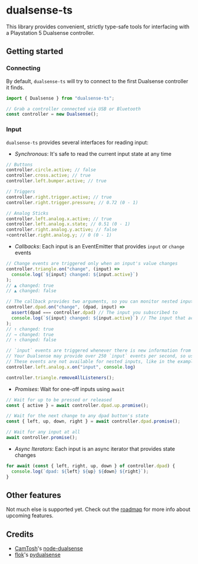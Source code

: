 # dualsense-ts

This library provides convenient, strictly type-safe tools for interfacing with a Playstation 5 Dualsense controller.

## Getting started

### Connecting

By default, `dualsense-ts` will try to connect to the first Dualsense controller it finds.

```typescript
import { Dualsense } from "dualsense-ts";

// Grab a controller connected via USB or Bluetooth
const controller = new Dualsense();
```

### Input

`dualsense-ts` provides several interfaces for reading input:

- _Synchronous_: It's safe to read the current input state at any time

```typescript
// Buttons
controller.circle.active; // false
controller.cross.active; // true
controller.left.bumper.active; // true

// Triggers
controller.right.trigger.active; // true
controller.right.trigger.pressure; // 0.72 (0 - 1)

// Analog Sticks
controller.left.analog.x.active; // true
controller.left.analog.x.state; // 0.51 (0 - 1)
controller.right.analog.y.active; // false
+controller.right.analog.y; // 0 (0 - 1)
```

- _Callbacks_: Each input is an EventEmitter that provides `input` or `change` events

```typescript
// Change events are triggered only when an input's value changes
controller.triangle.on("change", (input) =>
  console.log(`${input} changed: ${input.active}`)
);
// ▲ changed: true
// ▲ changed: false

// The callback provides two arguments, so you can monitor nested inputs
controller.dpad.on("change", (dpad, input) =>
  assert(dpad === controller.dpad) // The input you subscribed to
  console.log(`${input} changed: ${input.active}`) // The input that actually changed
);
// ↑ changed: true
// → changed: true
// ↑ changed: false

// `input` events are triggered whenever there is new information from the controller
// Your Dualsense may provide over 250 `input` events per second, so use this sparingly
// These events are not available for nested inputs, like in the example above
controller.left.analog.x.on("input", console.log)

controller.triangle.removeAllListeners();
```

- _Promises_: Wait for one-off inputs using `await`

```typescript
// Wait for up to be pressed or released
const { active } = await controller.dpad.up.promise();

// Wait for the next change to any dpad button's state
const { left, up, down, right } = await controller.dpad.promise();

// Wait for any input at all
await controller.promise();
```

- _Async Iterators_: Each input is an async iterator that provides state changes

```typescript
for await (const { left, right, up, down } of controller.dpad) {
  console.log(`dpad: ${left} ${up} ${down} ${right}`);
}
```

## Other features

Not much else is supported yet. Check out the [roadmap](./ROADMAP.md) for more info about upcoming features.

## Credits

- [CamTosh](https://github.com/CamTosh)'s [node-dualsense](https://github.com/CamTosh/node-dualsense)
- [flok](https://github.com/flok)'s [pydualsense](https://github.com/flok/pydualsense)
